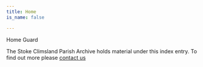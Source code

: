 ```yaml
---
title: Home
is_name: false

---
```


Home Guard


The Stoke Climsland Parish Archive holds material under this index entry. To find out more please [contact us](/contact/)
